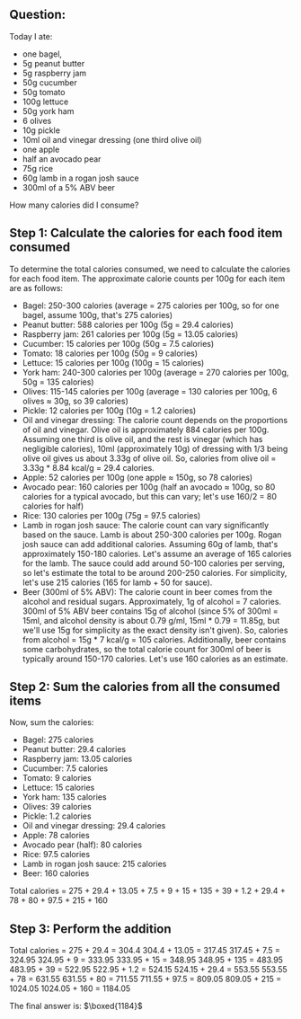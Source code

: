 ## Question:

Today I ate:

-  one bagel,
-  5g peanut butter
-  5g raspberry jam
-  50g cucumber
-  50g tomato
-  100g lettuce
-  50g york ham
-  6 olives
-  10g pickle
-  10ml oil and vinegar dressing (one third olive oil)
-  one apple
-  half an avocado pear
-  75g rice
-  60g lamb in a rogan josh sauce
-  300ml of a 5% ABV beer
 
How many calories did I consume?

## Step 1: Calculate the calories for each food item consumed

To determine the total calories consumed, we need to calculate the calories for each food item. The approximate calorie counts per 100g for each item are as follows:

- Bagel: 250-300 calories (average = 275 calories per 100g, so for one bagel, assume 100g, that's 275 calories)
- Peanut butter: 588 calories per 100g (5g = 29.4 calories)
- Raspberry jam: 261 calories per 100g (5g = 13.05 calories)
- Cucumber: 15 calories per 100g (50g = 7.5 calories)
- Tomato: 18 calories per 100g (50g = 9 calories)
- Lettuce: 15 calories per 100g (100g = 15 calories)
- York ham: 240-300 calories per 100g (average = 270 calories per 100g, 50g = 135 calories)
- Olives: 115-145 calories per 100g (average = 130 calories per 100g, 6 olives ≈ 30g, so 39 calories)
- Pickle: 12 calories per 100g (10g = 1.2 calories)
- Oil and vinegar dressing: The calorie count depends on the proportions of oil and vinegar. Olive oil is approximately 884 calories per 100g. Assuming one third is olive oil, and the rest is vinegar (which has negligible calories), 10ml (approximately 10g) of dressing with 1/3 being olive oil gives us about 3.33g of olive oil. So, calories from olive oil = 3.33g * 8.84 kcal/g = 29.4 calories.
- Apple: 52 calories per 100g (one apple ≈ 150g, so 78 calories)
- Avocado pear: 160 calories per 100g (half an avocado ≈ 100g, so 80 calories for a typical avocado, but this can vary; let's use 160/2 = 80 calories for half)
- Rice: 130 calories per 100g (75g = 97.5 calories)
- Lamb in rogan josh sauce: The calorie count can vary significantly based on the sauce. Lamb is about 250-300 calories per 100g. Rogan josh sauce can add additional calories. Assuming 60g of lamb, that's approximately 150-180 calories. Let's assume an average of 165 calories for the lamb. The sauce could add around 50-100 calories per serving, so let's estimate the total to be around 200-250 calories. For simplicity, let's use 215 calories (165 for lamb + 50 for sauce).
- Beer (300ml of 5% ABV): The calorie count in beer comes from the alcohol and residual sugars. Approximately, 1g of alcohol = 7 calories. 300ml of 5% ABV beer contains 15g of alcohol (since 5% of 300ml = 15ml, and alcohol density is about 0.79 g/ml, 15ml * 0.79 = 11.85g, but we'll use 15g for simplicity as the exact density isn't given). So, calories from alcohol = 15g * 7 kcal/g = 105 calories. Additionally, beer contains some carbohydrates, so the total calorie count for 300ml of beer is typically around 150-170 calories. Let's use 160 calories as an estimate.

## Step 2: Sum the calories from all the consumed items

Now, sum the calories:

- Bagel: 275 calories
- Peanut butter: 29.4 calories
- Raspberry jam: 13.05 calories
- Cucumber: 7.5 calories
- Tomato: 9 calories
- Lettuce: 15 calories
- York ham: 135 calories
- Olives: 39 calories
- Pickle: 1.2 calories
- Oil and vinegar dressing: 29.4 calories
- Apple: 78 calories
- Avocado pear (half): 80 calories
- Rice: 97.5 calories
- Lamb in rogan josh sauce: 215 calories
- Beer: 160 calories

Total calories = 275 + 29.4 + 13.05 + 7.5 + 9 + 15 + 135 + 39 + 1.2 + 29.4 + 78 + 80 + 97.5 + 215 + 160

## Step 3: Perform the addition

Total calories = 275 + 29.4 = 304.4
304.4 + 13.05 = 317.45
317.45 + 7.5 = 324.95
324.95 + 9 = 333.95
333.95 + 15 = 348.95
348.95 + 135 = 483.95
483.95 + 39 = 522.95
522.95 + 1.2 = 524.15
524.15 + 29.4 = 553.55
553.55 + 78 = 631.55
631.55 + 80 = 711.55
711.55 + 97.5 = 809.05
809.05 + 215 = 1024.05
1024.05 + 160 = 1184.05

The final answer is: $\boxed{1184}$

